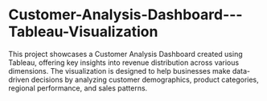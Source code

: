 # Customer-Analysis-Dashboard---Tableau-Visualization
This project showcases a Customer Analysis Dashboard created using Tableau, offering key insights into revenue distribution across various dimensions. The visualization is designed to help businesses make data-driven decisions by analyzing customer demographics, product categories, regional performance, and sales patterns.
